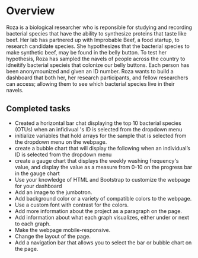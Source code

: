 # Overview
Roza is a biological researcher who is reponsible for studying and recording bacterial species that have the ability to synthesize proteins that taste like beef. Her lab has partnered up with Improbable Beef, a food startup, to research candidate species. She hypothesizes that the bacterial species to make synthetic beef, may be found in the belly button. To test her hypothesis, Roza has sampled the navels of people across the country to idneitify bacterial specieis that colonize our belly buttons. Each person has been anonymounized and given an ID number. Roza wants to build a dashboard that both her, her research participants, and fellow researchers can access; allowing them to see which bacterial species live in their navels. 

## Completed tasks
- Created a horizontal bar chat displaying the top 10 bacterial species (OTUs) when an infidivual 's ID is selected from the dropdown menu 
- initialize variables that hold arrays for the sample that is selected from the dropdown menu on the webpage.
- create a bubble chart that will display the following when an individual’s ID is selected from the dropdown menu
- create a gauge chart that displays the weekly washing frequency's value, and display the value as a measure from 0-10 on the progress bar in the gauge chart
- Use your knowledge of HTML and Bootstrap to customize the webpage for your dashboard
- Add an image to the jumbotron.
- Add background color or a variety of compatible colors to the webpage.
- Use a custom font with contrast for the colors.
- Add more information about the project as a paragraph on the page.
- Add information about what each graph visualizes, either under or next to each graph.
- Make the webpage mobile-responsive.
- Change the layout of the page.
- Add a navigation bar that allows you to select the bar or bubble chart on the page.
